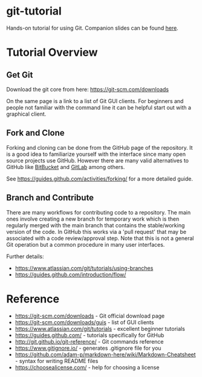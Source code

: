# git-tutorial

Hands-on tutorial for using Git. Companion slides can be found [here](https://docs.google.com/presentation/d/1AP4Vh3qEn643u_cwUG68FiwkYFovaTUA8NT2a9Xj8To/edit?usp=sharing).


# Tutorial Overview

## Get Git

Download the git core from here: https://git-scm.com/downloads

On the same page is a link to a list of Git GUI clients. For beginners and people not familiar with the command line it can be helpful start out with a graphical client.

## Fork and Clone

Forking and cloning can be done from the GitHub page of the repository. It is a good idea to familiarize yourself with the interface since many open source projects use GitHub. However there are many valid alternatives to GitHub like [BitBucket](https://bitbucket.org) and [GitLab](https://gitlab.com/explore/projects/trending) among others.

See https://guides.github.com/activities/forking/ for a more detailed guide.

## Branch and Contribute

There are many workflows for contributing code to a repository. The main ones involve creating a new branch for temporary work which is then regularly merged with the main branch that contains the stable/working version of the code. In GitHub this works via a 'pull request' that may be associated with a code review/approval step. Note that this is not a general Git operation but a common procedure in many user interfaces.

Further details:
- https://www.atlassian.com/git/tutorials/using-branches
- https://guides.github.com/introduction/flow/

# Reference

- https://git-scm.com/downloads - Git official download page
- https://git-scm.com/downloads/guis - list of GUI clients
- https://www.atlassian.com/git/tutorials - excellent beginner tutorials
- https://guides.github.com/ - tutorials specifically for GitHub
- http://git.github.io/git-reference/ - Git commands reference
- https://www.gitignore.io/ - generates .gitignore file for you
- https://github.com/adam-p/markdown-here/wiki/Markdown-Cheatsheet - syntax for writing README files
- https://choosealicense.com/ - help for choosing a license